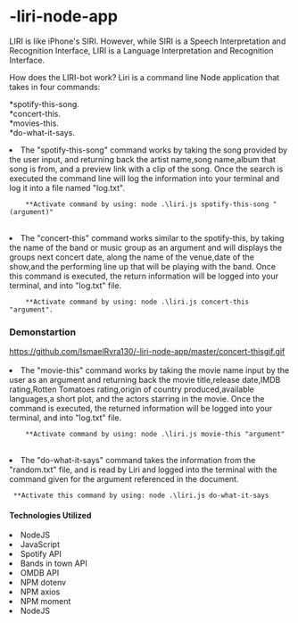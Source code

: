 # -liri-node-app

 LIRI is like iPhone's SIRI. However, while SIRI is a Speech Interpretation and Recognition Interface, LIRI is a Language Interpretation and Recognition Interface.

How does the LIRI-bot work? Liri is a command line Node application that takes in four commands:


 *spotify-this-song.<br>
 *concert-this.<br>
 *movies-this.<br>
 *do-what-it-says.<br>
 
<li> The "spotify-this-song" command works by taking the song provided by the user input, and returning back the artist name,song name,album that song is from, and a preview link with a clip of the song. Once the search is executed the command line will log the information into your terminal and log it into a file named "log.txt".

        **Activate command by using: node .\liri.js spotify-this-song "(argument)"      
</li><br>

<li> The "concert-this" command works similar to the spotify-this, by taking the name of the band or music group as an argument and will displays the groups next concert date, along the name of the venue,date of the show,and the performing line up that will be playing with the band. Once this command is executed, the return information will be logged into your terminal, and into "log.txt" file.

        **Activate command by using: node .\liri.js concert-this "argument".
<h3><b>Demonstartion</b></h3>
<a href>https://github.com/IsmaelRvra130/-liri-node-app/master/concert-thisgif.gif</a>

</li><br>
  <li>The "movie-this" command works by taking the movie name input by the user as an argument and returning back the movie title,release date,IMDB rating,Rotten Tomatoes rating,origin of country produced,available languages,a short plot, and the actors starring in the movie. Once the command is executed, the returned information will be logged into your terminal, and into "log.txt" file.

        **Activate command by using: node .\liri.js movie-this "argument"
</li><br>

<li>The "do-what-it-says" command takes the information from the "random.txt" file, and is read by Liri and logged into the terminal with the command given for the argument referenced in the document.

     **Activate this command by using: node .\liri.js do-what-it-says
</li>
<h4>Technologies Utilized</h4>
<li>NodeJS</li>
<li>JavaScript</li>
<li>Spotify API</li>
<li>Bands in town API</li>
<li>OMDB API</li>
<li>NPM dotenv</li>
<li>NPM axios</li>
<li>NPM moment</li>
<li>NodeJS</li>

